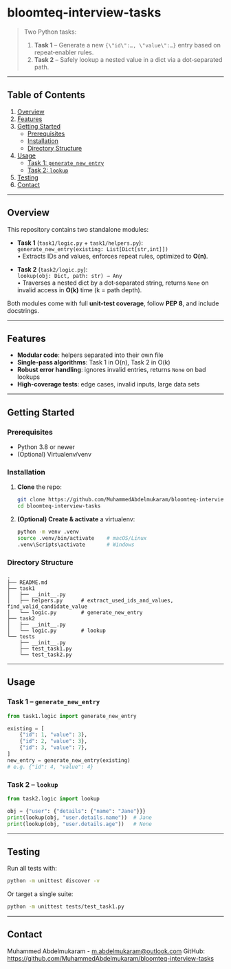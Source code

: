 ﻿# bloomteq-interview-tasks

> Two Python tasks:  
> 1. **Task 1** – Generate a new `{\"id\":…, \"value\":…}` entry based on repeat‐enabler rules.  
> 2. **Task 2** – Safely lookup a nested value in a dict via a dot‐separated path.

---

## Table of Contents

1. [Overview](#overview)  
2. [Features](#features)  
3. [Getting Started](#getting-started)  
   - [Prerequisites](#prerequisites)  
   - [Installation](#installation)  
   - [Directory Structure](#directory-structure)  
4. [Usage](#usage)  
   - [Task 1: `generate_new_entry`](#task-1-generatenewentry)  
   - [Task 2: `lookup`](#task-2-lookup)  
5. [Testing](#testing)    
6. [Contact](#contact)  

---

## Overview

This repository contains two standalone modules:

- **Task 1** (`task1/logic.py` + `task1/helpers.py`):  
  `generate_new_entry(existing: List[Dict[str,int]])`  
  • Extracts IDs and values, enforces repeat rules, optimized to **O(n)**.

- **Task 2** (`task2/logic.py`):  
  `lookup(obj: Dict, path: str) → Any`  
  • Traverses a nested dict by a dot‐separated string, returns `None` on invalid access in **O(k)** time (k = path depth).

Both modules come with full **unit-test coverage**, follow **PEP 8**, and include docstrings.

---

## Features

- **Modular code**: helpers separated into their own file  
- **Single-pass algorithms**: Task 1 in O(n), Task 2 in O(k)  
- **Robust error handling**: ignores invalid entries, returns `None` on bad lookups  
- **High-coverage tests**: edge cases, invalid inputs, large data sets  

---

## Getting Started

### Prerequisites

- Python 3.8 or newer  
- (Optional) Virtualenv/venv

### Installation

1. **Clone** the repo:  
   ```bash
   git clone https://github.com/MuhammedAbdelmukaram/bloomteq-interview-tasks.git
   cd bloomteq-interview-tasks
   ```
2. **(Optional) Create & activate** a virtualenv:  
   ```bash
   python -m venv .venv
   source .venv/bin/activate    # macOS/Linux
   .venv\Scripts\activate       # Windows
   ```

### Directory Structure

```text
.
├── README.md
├── task1
│   ├── __init__.py
│   ├── helpers.py      # extract_used_ids_and_values, find_valid_candidate_value
│   └── logic.py        # generate_new_entry
├── task2
│   ├── __init__.py
│   └── logic.py        # lookup
└── tests
    ├── __init__.py
    ├── test_task1.py
    └── test_task2.py
```

---

## Usage

### Task 1 – `generate_new_entry`

```python
from task1.logic import generate_new_entry

existing = [
    {"id": 1, "value": 3},
    {"id": 2, "value": 3},
    {"id": 3, "value": 7},
]
new_entry = generate_new_entry(existing)
# e.g. {"id": 4, "value": 4}
```

### Task 2 – `lookup`

```python
from task2.logic import lookup

obj = {"user": {"details": {"name": "Jane"}}}
print(lookup(obj, "user.details.name"))  # Jane
print(lookup(obj, "user.details.age"))   # None
```

---

## Testing

Run all tests with:

```bash
python -m unittest discover -v
```

Or target a single suite:

```bash
python -m unittest tests/test_task1.py
```

---

## Contact

Muhammed Abdelmukaram - [m.abdelmukaram@outlook.com](mailto:m.abdelmukaram@outlook.com) 
GitHub: https://github.com/MuhammedAbdelmukaram/bloomteq-interview-tasks
